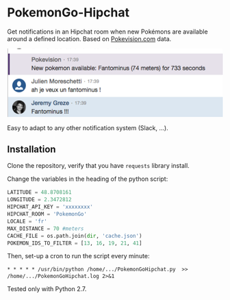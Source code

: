 # PokemonGo-Hipchat

Get notifications in an Hipchat room when new Pokémons are available around a defined location. Based on [Pokevision.com](https://pokevision.com/) data.

![Preview](screenshot.png)

Easy to adapt to any other notification system (Slack, ...).

## Installation

Clone the repository, verify that you have `requests` library install.

Change the variables in the heading of the python script:

```python
LATITUDE = 48.8708161
LONGITUDE = 2.3472812
HIPCHAT_API_KEY = 'xxxxxxxx'
HIPCHAT_ROOM = 'PokemonGo'
LOCALE = 'fr'
MAX_DISTANCE = 70 #meters
CACHE_FILE = os.path.join(dir, 'cache.json')
POKEMON_IDS_TO_FILTER = [13, 16, 19, 21, 41]
```

Then, set-up a cron to run the script every minute:

```
* * * * * /usr/bin/python /home/.../PokemonGoHipchat.py  >> /home/.../PokemonGoHipchat.log 2>&1
```

Tested only with Python 2.7.